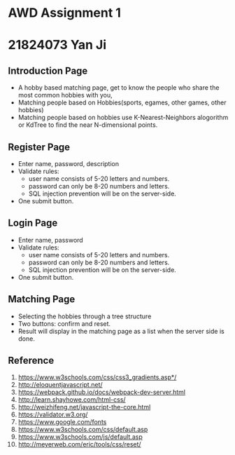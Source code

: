 # AWD Assignment 1
# 21824073 Yan Ji
## Introduction Page
* A hobby based matching page, get to know the people who share the most common hobbies with you,
* Matching people based on Hobbies(sports, egames, other games, other hobbies)
* Matching people based on hobbies use K-Nearest-Neighbors alogorithm or KdTree to find the near N-dimensional points.

## Register Page
* Enter name, password, description
* Validate rules:
  * user name consists of 5-20 letters and numbers. 
  * password can only be 8-20 numbers and letters.
  * SQL injection prevention will be on the server-side.
* One submit button.

## Login Page
* Enter name, password
* Validate rules:
  * user name consists of 5-20 letters and numbers. 
  * password can only be 8-20 numbers and letters.
  * SQL injection prevention will be on the server-side.
* One submit button.
  
## Matching Page
* Selecting the hobbies through a tree structure
* Two buttons: confirm and reset.
* Result will display in the matching page as a list when the server side is done.

## Reference
1. https://www.w3schools.com/css/css3_gradients.asp*/
2. http://eloquentjavascript.net/
3. https://webpack.github.io/docs/webpack-dev-server.html
4. http://learn.shayhowe.com/html-css/
5. http://weizhifeng.net/javascript-the-core.html
6. https://validator.w3.org/
7. https://www.google.com/fonts
8. https://www.w3schools.com/css/default.asp
9. https://www.w3schools.com/js/default.asp
10. http://meyerweb.com/eric/tools/css/reset/
